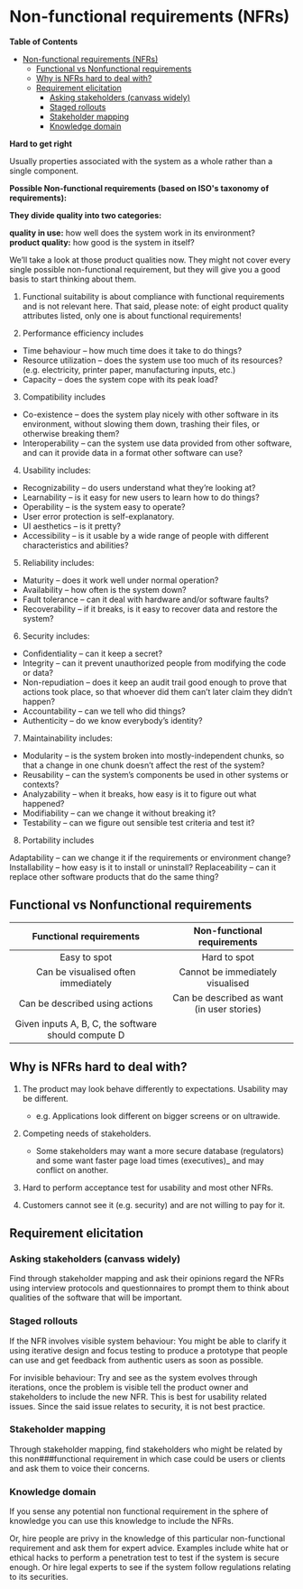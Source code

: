 # Non-functional requirements (NFRs)

<!-- markdown-toc start - Don't edit this section. Run M-x markdown-toc-refresh-toc -->
**Table of Contents**

- [Non-functional requirements (NFRs)](#non-functional-requirements-nfrs)
    - [Functional vs Nonfunctional requirements](#functional-vs-nonfunctional-requirements)
    - [Why is NFRs hard to deal with?](#why-is-nfrs-hard-to-deal-with)
    - [Requirement elicitation](#requirement-elicitation)
        - [Asking stakeholders (canvass widely)](#asking-stakeholders-canvass-widely)
        - [Staged rollouts](#staged-rollouts)
        - [Stakeholder mapping](#stakeholder-mapping)
        - [Knowledge domain](#knowledge-domain)

<!-- markdown-toc end -->



**Hard to get right**

Usually properties associated with the system as a whole rather than a single component.

**Possible Non-functional requirements (based on ISO's taxonomy of requirements):** <br />

**They divide quality into two categories:**

**quality in use:** how well does the system work in its environment? <br />
**product quality:** how good is the system in itself?

We’ll take a look at those product qualities now.  They might not cover every single possible non-functional requirement, but they will give you a good basis to start thinking about them. 

1. Functional suitability is about compliance with functional requirements and is not relevant here.  That said, please note: of eight product quality attributes listed, only one is about functional requirements!

2. Performance efficiency includes

* Time behaviour – how much time does it take to do things?
* Resource utilization – does the system use too much of its resources?  (e.g. electricity, printer paper, manufacturing inputs, etc.)
* Capacity – does the system cope with its peak load?

3. Compatibility includes

* Co-existence – does the system play nicely with other software in its environment, without slowing them down, trashing their files, or otherwise breaking them?
* Interoperability – can the system use data provided from other software, and can it provide data in a format other software can use?

4. Usability includes:

* Recognizability – do users understand what they’re looking at?
* Learnability – is it easy for new users to learn how to do things?
* Operability – is the system easy to operate?
* User error protection is self-explanatory.
* UI aesthetics – is it pretty?
* Accessibility – is it usable by a wide range of people with different characteristics and abilities?

5. Reliability includes:

* Maturity – does it work well under normal operation?
* Availability – how often is the system down?
* Fault tolerance – can it deal with hardware and/or software faults?
* Recoverability – if it breaks, is it easy to recover data and restore the system?

6. Security includes:

* Confidentiality – can it keep a secret?
* Integrity – can it prevent unauthorized people from modifying the code or data?
* Non-repudiation – does it keep an audit trail good enough to prove that actions took place, so that whoever did them can’t later claim they didn’t happen?
* Accountability – can we tell who did things?
* Authenticity – do we know everybody’s identity?

7. Maintainability includes:

* Modularity – is the system broken into mostly-independent chunks, so that a change in one chunk doesn’t affect the rest of the system?
* Reusability – can the system’s components be used in other systems or contexts?
* Analyzability – when it breaks, how easy is it to figure out what happened?
* Modifiability – can we change it without breaking it?
* Testability – can we figure out sensible test criteria and test it?

8. Portability includes

Adaptability – can we change it if the requirements or environment change?
Installability – how easy is it to install or uninstall?
Replaceability – can it replace other software products that do the same thing?


## Functional vs Nonfunctional requirements

| Functional requirements                             | Non-functional requirements                |
| :-:                                                 | :-:                                        |
| Easy to spot                                        | Hard to spot                               |
| Can be visualised often immediately                 | Cannot be immediately visualised           |
| Can be described using actions                      | Can be described as want (in user stories) |
| Given inputs A, B, C, the software should compute D |                                            |

## Why is NFRs hard to deal with?

1. The product may look behave differently to expectations. Usability may be different.
    * e.g. Applications look different on bigger screens or on ultrawide.

2. Competing needs of stakeholders.
    * Some stakeholders may want a more secure database (regulators) and some want faster page load times (executives)_ and may conflict on another.

3. Hard to perform acceptance test for usability and most other NFRs.

4. Customers cannot see it (e.g. security) and are not willing to pay for it.

## Requirement elicitation

### Asking stakeholders (canvass widely)
Find through stakeholder mapping and ask their opinions regard the NFRs using interview protocols and questionnaires to prompt them to think about qualities of the software that will be important.


### Staged rollouts

If the NFR involves visible system behaviour:
You might be able to clarify it using iterative design and focus testing to produce a prototype that people can use and get feedback from authentic users as soon as possible.

For invisible behaviour:
Try and see as the system evolves through iterations, once the problem is visible tell the product owner and stakeholders to include the new NFR. This is best for usability related issues. Since the said issue relates to security, it is not best practice.

### Stakeholder mapping

Through stakeholder mapping, find stakeholders who might be related by this non###functional requirement in which case could be users or clients and ask them to voice their concerns.

### Knowledge domain

If you sense any potential non functional requirement in the sphere of knowledge you can use this knowledge to include the NFRs.

Or, hire people are privy in the knowledge of this particular non-functional requirement and ask them for expert advice. Examples include white hat or ethical hacks to perform a penetration test to test if the system is secure enough. Or hire legal experts to see if the system follow regulations relating to its securities.

